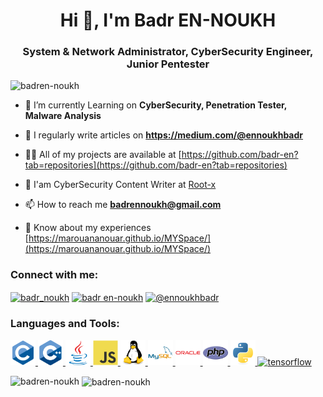 <h1 align="center">Hi 👋, I'm Badr EN-NOUKH</h1>
<h3 align="center">System & Network Administrator, CyberSecurity Engineer, Junior Pentester</h3>

<p align="left"> <img src="https://komarev.com/ghpvc/?username=badren-noukh&label=Profile%20views&color=0e75b6&style=flat" alt="badren-noukh" /> </p>

- 🔭 I’m currently Learning on **CyberSecurity, Penetration Tester, Malware Analysis**

- 📝 I regularly write articles on **https://medium.com/@ennoukhbadr**

- 👨‍💻 All of my projects are available at [https://github.com/badr-en?tab=repositories](https://github.com/badr-en?tab=repositories)

- 📝 I'am CyberSecurity Content Writer at [Root-x](https://root-x.dev/publisher/badr/)

- 📫 How to reach me **badrennoukh@gmail.com**

- 📄 Know about my experiences [https://marouananouar.github.io/MYSpace/](https://marouananouar.github.io/MYSpace/)

<h3 align="left">Connect with me:</h3>
<p align="left">
<a href="https://twitter.com/badr_noukh" target="blank"><img align="center" src="https://raw.githubusercontent.com/rahuldkjain/github-profile-readme-generator/master/src/images/icons/Social/twitter.svg" alt="badr_noukh" height="30" width="40" /></a>
<a href="https://linkedin.com/in/badr en-noukh" target="blank"><img align="center" src="https://raw.githubusercontent.com/rahuldkjain/github-profile-readme-generator/master/src/images/icons/Social/linked-in-alt.svg" alt="badr en-noukh" height="30" width="40" /></a>
<a href="https://medium.com/@ennoukhbadr" target="blank"><img align="center" src="https://raw.githubusercontent.com/rahuldkjain/github-profile-readme-generator/master/src/images/icons/Social/medium.svg" alt="@ennoukhbadr" height="30" width="40" /></a>
</p>

<h3 align="left">Languages and Tools:</h3>
<p align="left"> <a href="https://www.cprogramming.com/" target="_blank" rel="noreferrer"> <img src="https://raw.githubusercontent.com/devicons/devicon/master/icons/c/c-original.svg" alt="c" width="40" height="40"/> </a> <a href="https://www.w3schools.com/cpp/" target="_blank" rel="noreferrer"> <img src="https://raw.githubusercontent.com/devicons/devicon/master/icons/cplusplus/cplusplus-original.svg" alt="cplusplus" width="40" height="40"/> </a> <a href="https://www.java.com" target="_blank" rel="noreferrer"> <img src="https://raw.githubusercontent.com/devicons/devicon/master/icons/java/java-original.svg" alt="java" width="40" height="40"/> </a> <a href="https://developer.mozilla.org/en-US/docs/Web/JavaScript" target="_blank" rel="noreferrer"> <img src="https://raw.githubusercontent.com/devicons/devicon/master/icons/javascript/javascript-original.svg" alt="javascript" width="40" height="40"/> </a> <a href="https://www.linux.org/" target="_blank" rel="noreferrer"> <img src="https://raw.githubusercontent.com/devicons/devicon/master/icons/linux/linux-original.svg" alt="linux" width="40" height="40"/> </a> <a href="https://www.mysql.com/" target="_blank" rel="noreferrer"> <img src="https://raw.githubusercontent.com/devicons/devicon/master/icons/mysql/mysql-original-wordmark.svg" alt="mysql" width="40" height="40"/> </a> <a href="https://www.oracle.com/" target="_blank" rel="noreferrer"> <img src="https://raw.githubusercontent.com/devicons/devicon/master/icons/oracle/oracle-original.svg" alt="oracle" width="40" height="40"/> </a> <a href="https://www.php.net" target="_blank" rel="noreferrer"> <img src="https://raw.githubusercontent.com/devicons/devicon/master/icons/php/php-original.svg" alt="php" width="40" height="40"/> </a> <a href="https://www.python.org" target="_blank" rel="noreferrer"> <img src="https://raw.githubusercontent.com/devicons/devicon/master/icons/python/python-original.svg" alt="python" width="40" height="40"/> </a> <a href="https://www.tensorflow.org" target="_blank" rel="noreferrer"> <img src="https://www.vectorlogo.zone/logos/tensorflow/tensorflow-icon.svg" alt="tensorflow" width="40" height="40"/> </a> </p>

<p><img align="left" src="https://github-readme-stats.vercel.app/api/top-langs?username=badren-noukh&show_icons=true&locale=en&layout=compact" alt="badren-noukh" /></p>

<p>&nbsp;<img align="center" src="https://github-readme-stats.vercel.app/api?username=badren-noukh&show_icons=true&locale=en" alt="badren-noukh" /></p>
